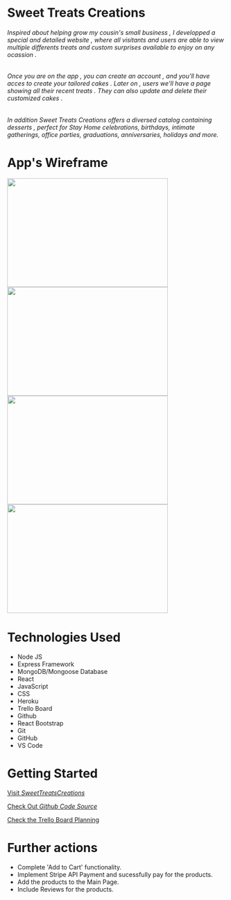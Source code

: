 # Sweet Treats Creations

###### Inspired about helping grow my cousin's small business , I developped a special and detailed website , where all visitants and users are able to view multiple differents treats and custom surprises available to enjoy on any ocassion .

###### Once you are on the app , you can create an account , and you'll have acces to create your tailored cakes . Later on , users we'll have a page showing all their recent treats . They can also update and delete their customized cakes .

###### In addition _Sweet Treats Creations_ offers a diversed catalog containing desserts , perfect for Stay Home celebrations, birthdays, intimate gatherings, office parties, graduations, anniversaries, holidays and more.

# App's Wireframe

<img src='https://i.imgur.com/McTjL8P.png'    width='370' height='250'>
<img src='https://i.imgur.com/j3ix3F9.png'    width='370' height='250'>
<img src='https://i.imgur.com/N38F0E9.png'    width='370' height='250'>
<img src='https://i.imgur.com/NIwow2a.png'    width='370' height='250'>

# Technologies Used

- Node JS
- Express Framework
- MongoDB/Mongoose Database
- React
- JavaScript
- CSS
- Heroku
- Trello Board
- Github
- React Bootstrap
- Git
- GitHub
- VS Code

# Getting Started


[Visit _SweetTreatsCreations_](https://sweetcreations.herokuapp.com)


[Check Out _Github Code Source_](https://github.com/surysanchez/sweet-treats-creations)

[Check the Trello Board Planning](https://trello.com/b/KhR2GqR7/sweettreatscreation)

# Further actions

- Complete 'Add to Cart' functionality.
- Implement Stripe API Payment and sucessfully pay for the products.
- Add the products to the Main Page.
- Include Reviews for the products.

